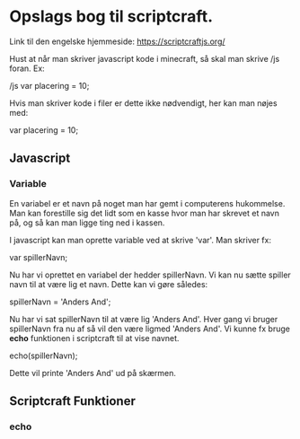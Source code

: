 # Opslags bog til scriptcraft.
Link til den engelske hjemmeside: https://scriptcraftjs.org/

Hust at når man skriver javascript kode i minecraft, så skal man skrive /js foran. Ex: 

/js var placering = 10;

Hvis man skriver kode i filer er dette ikke nødvendigt, her kan man nøjes med:

var placering = 10;

## Javascript
### Variable
En variabel er et navn på noget man har gemt i computerens hukommelse. Man kan forestille sig det lidt som en kasse hvor man har skrevet et navn på, og så kan man ligge ting ned i kassen. 

I javascript kan man oprette variable ved at skrive 'var'. Man skriver fx:

var spillerNavn;

Nu har vi oprettet en variabel der hedder spillerNavn. Vi kan nu sætte spiller navn til at være lig et navn. Dette kan vi gøre således:

spillerNavn = 'Anders And';

Nu har vi sat spillerNavn til at være lig 'Anders And'. Hver gang vi bruger spillerNavn fra nu af så vil den være ligmed 'Anders And'. Vi kunne fx bruge **echo** funktionen i scriptcraft til at vise navnet.

echo(spillerNavn);

Dette vil printe 'Anders And' ud på skærmen.



## Scriptcraft Funktioner 

### echo


